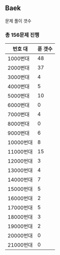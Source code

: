 ## Baek

문제 풀이 갯수

### 총 156문제 진행

번호 대 | 푼 갯수
--------- | -------
1000번대 | 48
2000번대 | 37
3000번대 | 4
4000번대 | 5
5000번대 | 10
6000번대 | 0
7000번대 | 4
8000번대 | 0
9000번대 | 6
10000번대 | 8
11000번대 | 15
12000번대 | 3
13000번대 | 4
14000번대 | 7
15000번대 | 5
16000번대 | 2
17000번대 | 5
18000번대 | 3
19000번대 | 2
20000번대 | 0
21000번대 | 0
